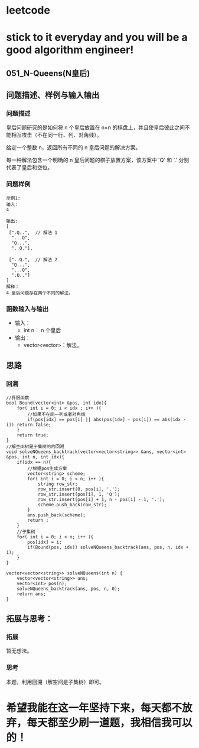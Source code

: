# leetcode
# stick to it everyday and you will be a good algorithm engineer!
## 051_N-Queens(N皇后)
## 问题描述、样例与输入输出

### 问题描述

皇后问题研究的是如何将 n 个皇后放置在 n×n 的棋盘上，并且使皇后彼此之间不能相互攻击（不在同一行、列、对角线）。

给定一个整数 n，返回所有不同的 n 皇后问题的解决方案。

每一种解法包含一个明确的 n 皇后问题的棋子放置方案，该方案中 'Q' 和 '.' 分别代表了皇后和空位。

### 问题样例

	示例1:
	输入: 
	4
	  
	输出: 
	[
	 [".Q..",  // 解法 1
	  "...Q",
	  "Q...",
	  "..Q."],

	 ["..Q.",  // 解法 2
	  "Q...",
	  "...Q",
	  ".Q.."]
	]
	解释：
	4 皇后问题存在两个不同的解法。
	
### 函数输入与输出

* 输入：
	* int n： n 个皇后
* 输出：
	* vector<vector<string>>：解法。

## 思路	
### 回溯

    //界限函数
    bool Bound(vector<int> &pos, int idx){
        for( int i = 0; i < idx ; i++ ){
            //如果不在同一列或者对角线
            if(pos[idx] == pos[i] || abs(pos[idx] - pos[i]) == abs(idx - i)) return false;
        }
        return true;
    }
    //解空间树是子集树的的回溯
    void solveNQueens_backtrack(vector<vector<string>> &ans, vector<int> &pos, int n, int idx){
        if(idx == n){
            //根据pos生成方案
            vector<string> scheme;
            for( int i = 0; i < n; i++ ){
                string row_str;
                row_str.insert(0, pos[i], '.');
                row_str.insert(pos[i], 1, 'Q');
                row_str.insert(pos[i] + 1, n - pos[i] - 1, '.');
                scheme.push_back(row_str);
            }
            ans.push_back(scheme);
            return ;
        }
        //子集树 
        for( int i = 0; i < n; i++ ){
            pos[idx] = i;
            if(Bound(pos, idx)) solveNQueens_backtrack(ans, pos, n, idx + 1);
        }
    }
    
    vector<vector<string>> solveNQueens(int n) {
        vector<vector<string>> ans;
        vector<int> pos(n);
        solveNQueens_backtrack(ans, pos, n, 0);
        return ans;
    }

		

 
## 拓展与思考：
### 拓展
暂无想法。
### 思考
本题，利用回溯（解空间是子集树）即可。	  
# 希望我能在这一年坚持下来，每天都不放弃，每天都至少刷一道题，我相信我可以的！
